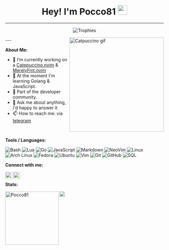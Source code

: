 <h1 align="center">Hey! I'm Pocco81 <img src="https://raw.githubusercontent.com/vatsa287/vatsa287/master/assets/Hi.gif?raw=true" width="30px"></h1>

---
<p align="center">
	<img alig src="https://github-profile-trophy.vercel.app/?username=Pocco81&theme=onedark&margin-w=12&margin-h=10&column=7&no-frame=true" alt="Trophies" />
</p>
---

<img align="right" height=300px width=300px alt="Catpuccino gif" src="https://raw.githubusercontent.com/Pocco81/Pocco81/main/assets/catpuccino.gif" />

**About Me:**

-   🔭 I’m currently working on a [Catppuccino.nvim](https://github.com/Pocco81/Catppuccino.nvim) & [MerelyFmt.nvim](https://github.com/Pocco81/MerelyFmt.nvim)
-   🌱 At the moment I'm learning Golang & JavaScript.
-   👯 Part of the developer community.
-   💬 Ask me about anything, I'd happy to answer it
-   📫 How to reach me: via [telegram](https://t.me/Pocco81)

&#x200B;

**Tools / Languages:**

<!-- Icons: https://simpleicons.org/ -->

![Bash](https://img.shields.io/badge/-Bash-05122A?style=flat&logo=gnu-bash&logoColor=4EAA25)
![Lua](https://img.shields.io/badge/-Lua-05122A?style=flat&logo=lua&logoColor=0062cc)
![Go](https://img.shields.io/badge/-Go-05122A?style=flat&logo=go&logoColor=00a7d0)
![JavaScript](https://img.shields.io/badge/-JavaScript-05122A?style=flat&logo=javascript&logoColor=F7DF1E)
![Markdown](https://img.shields.io/badge/-Markdown-05122A?style=flat&logo=markdown)
![NeoVim](https://img.shields.io/badge/-NeoVim-05122A?style=flat&logo=neovim&logoColor=4b9e4b)
![Linux](https://img.shields.io/badge/-Linux-05122A?style=flat&logo=linux&logoColor=dfb914)
![Arch Linux](https://img.shields.io/badge/-Arch-05122A?style=flat&logo=archlinux&logoColor=3399cc)
![Fedora](https://img.shields.io/badge/-Fedora-05122A?style=flat&logo=fedora&logoColor=294172)
![Ubuntu](https://img.shields.io/badge/-Ubuntu-05122A?style=flat&logo=ubuntu&logoColor=d64613)
![Vim](https://img.shields.io/badge/-Vim-05122A?style=flat&logo=vim&logoColor=4EAA25)
![Git](https://img.shields.io/badge/-Git-05122A?style=flat&logo=git)
![GitHub](https://img.shields.io/badge/-GitHub-05122A?style=flat&logo=github)
![SQL](https://img.shields.io/badge/-SQL-05122A?style=flat&logo=mysql&logoColor=4479A1)

**Connect with me:**
 
[<img align="left" alt="Gmail" width="22px" src="https://cdn.icon-icons.com/icons2/272/PNG/512/Gmail_29991.png" />][gmail]
[<img align="left" alt="Reddit" width="22px" src="https://cdn.icon-icons.com/icons2/1195/PNG/512/1490889653-reddit_82537.png" />][reddit]

&#x200B;

**Stats:**

<img height="170" align="left" src="https://github-readme-stats.vercel.app/api?username=Pocco81&count_private=true&include_all_commits=true&theme=algolia&show_icons=true" alt="Pocco81" />
<img src="https://github-readme-stats.vercel.app/api/top-langs/?username=Pocco81&layout=compact&theme=algolia" />

[gmail]: mailto:pocco451@gmail.com
[reddit]: https://www.reddit.com/user/Pocco81
